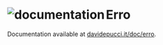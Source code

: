 # Erro <a href="https://davidepucci.it/doc/erro"><img alt="documentation" align="left" src="https://github.com/streambinder.png?size=96"></a>

Documentation available at [davidepucci.it/doc/erro](https://davidepucci.it/doc/erro).
